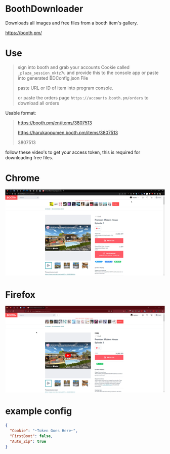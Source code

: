 ﻿# BoothDownloader
Downloads all images and free files from a booth item's gallery.

https://booth.pm/

# Use
> sign into booth and grab your accounts Cookie called `_plaza_session_nktz7u` and provide this to the console app or paste into generated BDConfig.json File
>
> paste URL or ID of item into program console.
> 
> or paste the orders page `https://accounts.booth.pm/orders` to download all orders
> 

Usable format:
> https://booth.pm/en/items/3807513
> 
> https://harukappumen.booth.pm/items/3807513
>
> 3807513

follow these video's to get your access token, this is required for downloading free files.

# Chrome
![Chrome](GitImages/chrome.gif)

# Firefox
![Firefox](GitImages/firefox.gif)

# example config #
```json
{
  "Cookie": "~Token Goes Here~",
  "FirstBoot": false,
  "Auto_Zip": true
}
```
